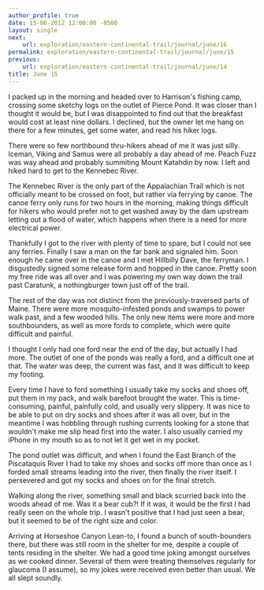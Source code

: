 ```yaml
---
author_profile: true
date: 15-06-2012 12:00:00 -0500
layout: single
next:
    url: exploration/eastern-continental-trail/journal/june/16
permalink: exploration/eastern-continental-trail/journal/june/15
previous:
    url: exploration/eastern-continental-trail/journal/june/14
title: June 15
---
```

I packed up in the morning and headed over to Harrison's fishing camp, crossing some sketchy logs on the outlet of Pierce Pond. It was closer than I thought it would be, but I was disappointed to find out that the breakfast would cost at least nine dollars. I declined, but the owner let me hang on there for a few minutes, get some water, and read his hiker logs.

There were so few northbound thru-hikers ahead of me it was just silly. Iceman, Viking and Samus were all probably a day ahead of me. Peach Fuzz was way ahead and probably summiting Mount Katahdin by now. I left and hiked hard to get to the Kennebec River.

The Kennebec River is the only part of the Appalachian Trail which is not officially meant to be crossed on foot, but rather via ferrying by canoe. The canoe ferry only runs for two hours in the morning, making things difficult for hikers who would prefer not to get washed away by the dam upstream letting out a flood of water, which happens when there is a need for more electrical power.

Thankfully I got to the river with plenty of time to spare, but I could not see any ferries. Finally I saw a man on the far bank and signaled him. Soon enough he came over in the canoe and I met Hillbilly Dave, the ferryman. I disgustedly signed some release form and hopped in the canoe. Pretty soon my free ride was all over and I was powering my own way down the trail past Caratunk, a nothingburger town just off of the trail.

The rest of the day was not distinct from the previously-traversed parts of Maine. There were more mosquito-infested ponds and swamps to power walk past, and a few wooded hills. The only new items were more and more southbounders, as well as more fords to complete, which were quite difficult and painful.

I thought I only had one ford near the end of the day, but actually I had more. The outlet of one of the ponds was really a ford, and a difficult one at that. The water was deep, the current was fast, and it was difficult to keep my footing.

Every time I have to ford something I usually take my socks and shoes off, put them in my pack, and walk barefoot brought the water. This is time-consuming, painful, painfully cold, and usually very slippery. It was nice to be able to put on dry socks and shoes after it was all over, but in the meantime I was hobbling through rushing currents looking for a stone that wouldn't make me slip head first into the water. I also usually carried my iPhone in my mouth so as to not let it get wet in my pocket.

The pond outlet was difficult, and when I found the East Branch of the Piscataquis River I had to take my shoes and socks off more than once as I forded small streams leading into the river, then finally the river itself. I persevered and got my socks and shoes on for the final stretch.

Walking along the river, something small and black scurried back into the woods ahead of me. Was it a bear cub?! If it was, it would be the first I had really seen on the whole trip. I wasn't positive that I had just seen a bear, but it seemed to be of the right size and color.

Arriving at Horseshoe Canyon Lean-to, I found a bunch of south-bounders there, but there was still room in the shelter for me, despite a couple of tents residing in the shelter. We had a good time joking amongst ourselves as we cooked dinner. Several of them were treating themselves regularly for glaucoma (I assume), so my jokes were received even better than usual. We all slept soundly.
